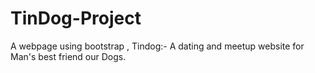 # TinDog-Project
A webpage using bootstrap , Tindog:- A dating and meetup website for Man's best friend our Dogs.
